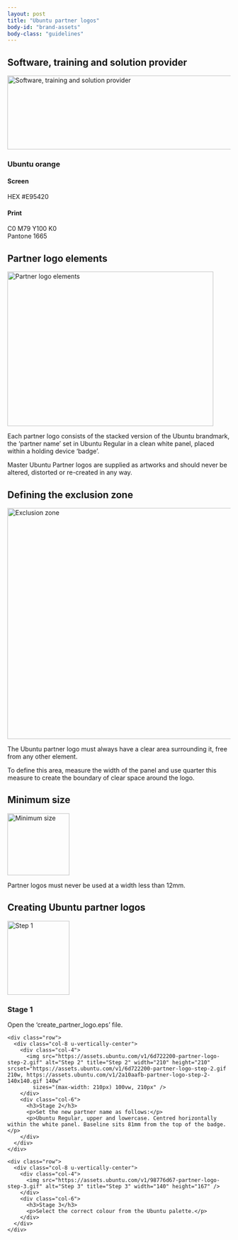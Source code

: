 ```yaml
---
layout: post
title: "Ubuntu partner logos"
body-id: "brand-assets"
body-class: "guidelines"
---
```


<div class="p-strip is-bordered">
  <div class="row">
    <div class="col-8">
      <h2>Software, training and solution provider</h2>
      <p><img src="https://assets.ubuntu.com/v1/1a696fd3-partner-logos-2.gif" alt="Software, training and solution provider" title="Software, training and solution provider" width="540" height="167" srcset="https://assets.ubuntu.com/v1/1a696fd3-partner-logos-2.gif 540w, https://assets.ubuntu.com/v1/aaf61f76-partner-logos-2-300x92.gif 300w"
          sizes="(max-width: 540px) 100vw, 540px" /></p>
      <h3>Ubuntu orange</h3>
      <h4>Screen</h4>
      <p>HEX #E95420</p>
      <h4>Print</h4>
      <p>C0 M79 Y100 K0<br /> Pantone 1665</p>
    </div>
  </div>
</div>

<div class="p-strip">
  <div class="row">
    <div class="col-8">
      <h2>Partner logo elements</h2>
      <p><img src="https://assets.ubuntu.com/v1/e543e871-partner-logo-elements1.gif" alt="Partner logo elements" title="Partner logo elements" width="465" height="349" class="alignnone size-full5" srcset="https://assets.ubuntu.com/v1/e543e871-partner-logo-elements1.gif 465w, https://assets.ubuntu.com/v1/fd9bc0e0-partner-logo-elements1-300x225.gif 300w"
          sizes="(max-width: 465px) 100vw, 465px" /></p>
      <p>Each partner logo consists of the stacked version of the Ubuntu brandmark, the &#8216;partner name&#8217; set in Ubuntu Regular in a clean white panel, placed within a holding device &#8216;badge&#8217;.</p>
      <p>Master Ubuntu Partner logos are supplied as artworks and should never be altered, distorted or re-created in any way.</p>
    </div>
  </div>
</div>

<div class="p-strip--light">
  <div class="row">
    <div class="col-8">
      <h2>Defining the exclusion zone</h2>
      <img src="https://assets.ubuntu.com/v1/63b7642e-partner-logos-exclusion-zone.gif" alt="Exclusion zone" title="Exclusion zone" width="540" height="522" class="alignnone size-full7" srcset="https://assets.ubuntu.com/v1/63b7642e-partner-logos-exclusion-zone.gif 540w, https://assets.ubuntu.com/v1/a122af90-partner-logos-exclusion-zone-300x290.gif 300w"
        sizes="(max-width: 540px) 100vw, 540px" />
      <p>The Ubuntu partner logo must always have a clear area surrounding it, free from any other element.</p>
      <p>To define this area, measure the width of the panel and use quarter this measure to create the boundary of clear space around the logo.</p>
    </div>
  </div>
</div>

<div class="p-strip is-bordered">
  <div class="row">
    <div class="col-8">
      <h2>Minimum size</h2>
      <img src="https://assets.ubuntu.com/v1/beb12612-partner-logos-minimum.gif" alt="Minimum size" title="Minimum size" width="140" height="140" class="alignleft size-full8" />
      <p>Partner logos must never be used at a width less than 12mm.</p>
    </div>
  </div>
</div>

<div class="p-strip">
  <div class="row">
    <div class="col-8">
      <h2>Creating Ubuntu partner logos</h2>
    </div>
  </div>

  <div class="row">
    <div class="col-8 u-vertically-center">
      <div class="col-4">
        <img src="https://assets.ubuntu.com/v1/d1e937e9-partner-logo-step-1.gif" alt="Step 1" title="Step 1" width="140" height="167" />
      </div>
      <div class="col-6">
        <h3>Stage 1</h3>
        <p>Open the &#8216;create_partner_logo.eps&#8217; file.</p>
      </div>
    </div>

    <div class="row">
      <div class="col-8 u-vertically-center">
        <div class="col-4">
          <img src="https://assets.ubuntu.com/v1/6d722200-partner-logo-step-2.gif" alt="Step 2" title="Step 2" width="210" height="210" srcset="https://assets.ubuntu.com/v1/6d722200-partner-logo-step-2.gif 210w, https://assets.ubuntu.com/v1/2a10aafb-partner-logo-step-2-140x140.gif 140w"
            sizes="(max-width: 210px) 100vw, 210px" />
        </div>
        <div class="col-6">
          <h3>Stage 2</h3>
          <p>Set the new partner name as follows:</p>
          <p>Ubuntu Regular, upper and lowercase. Centred horizontally within the white panel. Baseline sits 81mm from the top of the badge.</p>
        </div>
      </div>
    </div>

    <div class="row">
      <div class="col-8 u-vertically-center">
        <div class="col-4">
          <img src="https://assets.ubuntu.com/v1/98776d67-partner-logo-step-3.gif" alt="Step 3" title="Step 3" width="140" height="167" />
        </div>
        <div class="col-6">
          <h3>Stage 3</h3>
          <p>Select the correct colour from the Ubuntu palette.</p>
        </div>
      </div>
    </div>
  </div>
</div>
